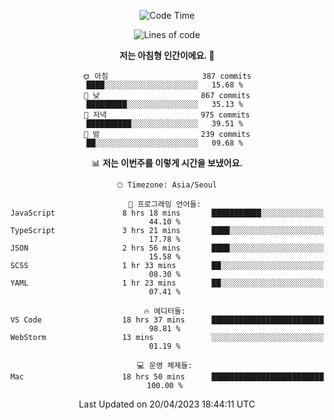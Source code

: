 <div align='center'>
 
<!--START_SECTION:waka-->
![Code Time](http://img.shields.io/badge/Code%20Time-2%2C554%20hrs%2034%20mins-blue)

![Lines of code](https://img.shields.io/badge/%EC%A0%80%EB%8A%94%20%EC%97%AC%ED%83%9C%EA%B9%8C%EC%A7%80%20-1.2%20million%20%EC%A4%84%EC%9D%98%20%EC%BD%94%EB%93%9C%EB%A5%BC%20%EC%9E%91%EC%84%B1%ED%96%88%EC%96%B4%EC%9A%94.-blue)

**저는 아침형 인간이에요. 🐤** 

```text
🌞 아침                     387 commits         ████░░░░░░░░░░░░░░░░░░░░░   15.68 % 
🌆 낮　                     867 commits         █████████░░░░░░░░░░░░░░░░   35.13 % 
🌃 저녁                     975 commits         ██████████░░░░░░░░░░░░░░░   39.51 % 
🌙 밤　                     239 commits         ██░░░░░░░░░░░░░░░░░░░░░░░   09.68 % 
```


📊 **저는 이번주를 이렇게 시간을 보냈어요.** 

```text
🕑︎ Timezone: Asia/Seoul

💬 프로그래밍 언어들: 
JavaScript               8 hrs 18 mins       ███████████░░░░░░░░░░░░░░   44.10 % 
TypeScript               3 hrs 21 mins       ████░░░░░░░░░░░░░░░░░░░░░   17.78 % 
JSON                     2 hrs 56 mins       ████░░░░░░░░░░░░░░░░░░░░░   15.58 % 
SCSS                     1 hr 33 mins        ██░░░░░░░░░░░░░░░░░░░░░░░   08.30 % 
YAML                     1 hr 23 mins        ██░░░░░░░░░░░░░░░░░░░░░░░   07.41 % 

🔥 에디터들: 
VS Code                  18 hrs 37 mins      █████████████████████████   98.81 % 
WebStorm                 13 mins             ░░░░░░░░░░░░░░░░░░░░░░░░░   01.19 % 

💻 운영 체제들: 
Mac                      18 hrs 50 mins      █████████████████████████   100.00 % 
```


 Last Updated on 20/04/2023 18:44:11 UTC
<!--END_SECTION:waka-->
 </div>
<!---
Emewjin/Emewjin is a ✨ special ✨ repository because its `README.md` (this file) appears on your GitHub profile.
You can click the Preview link to take a look at your changes.
--->
